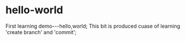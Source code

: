 # hello-world
First learning demo---hello,world;
This bit is produced cuase of learning 'create branch' and 'commit';
